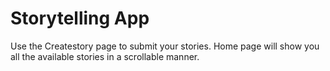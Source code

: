 # Storytelling App

Use the Createstory page to submit your stories.
Home page will show you all the available stories in a scrollable manner.
